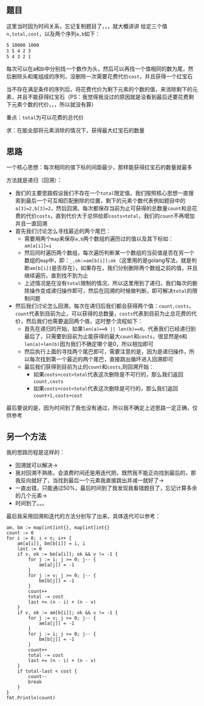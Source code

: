 ## 题目
这里当时因为时间关系，忘记复制题目了，，，就大概讲讲
给定三个值`n,total,cost`，以及两个序列`a,b`如下：
``` bash
5 10000 1000
1 5 4 2 3
5 4 3 2 1
```
每次可以在a和b中分别找一个数作为头，然后可以再找一个值相同的数为尾，然后删除头和尾组成的序列，没删除一次需要花费代价`cost`，并且获得一个红宝石

当不存在满足条件的序列后，将花费代价为剩下元素的个数的值，来消除剩下的元素，并且不能获得红宝石（PS：我觉得我没过的原因就是没看到最后还要花费剩下元素个数的代价，，，所以就没有算）

重点：`total`为可以花费的总代价

求：在能全部将元素消除的情况下，获得最大红宝石的数量

## 思路
一个核心思想：每次相同的值下标的间距最少，那样能获得红宝石的数量就最多

方法就是递归（回溯）：
- 我们的主要思路假设我们不存在一个`total`限定值，我们按照核心思想一直搜索到最后一个可互相匹配删除的位置，剩下的元素个数代表例如题目中的`a[3]=2,b[3]=2`，然后回溯，每次都保存当前为止可获得的总数量`count`和总花费的代价`costs`，直到代价大于总供给即`costs>total`，我们的`count`不再增加并且一直回溯
- 首先我们讨论怎么寻找最近的两个尾巴：
  - 需要用两个`map`来保存`a,b`两个数组的遍历过的值以及其下标如：`am[a[i]]=i`
  - 然后同时遍历两个数组，每次遍历判断某一个数组的当前值是否在另一个数组的`map`中，即：`_,ok:=am[b[i]];ok`（这里用的是golang写法，就是判断`am[b[i]]`是否存在），如果存在，我们分别删除两个数组之前的值，并且继续遍历，直到找不到为止
  - 上述情况是在没有`total`限制的情况，所以这里用到了递归，我们每次的删除操作变成递归操作即可，然后在回溯的时候做判断，即可解决`total`的限制问题
- 然后我们讨论怎么回溯，每次在递归后我们都会获得两个值：`count,costs`，`count`代表到目前为止，可以获得的总数量，`costs`代表到目前为止总花费的代价，然后我们也需要返回两个值，这时整个流程如下：
  - 首先在递归的开始，如果`len(a)==0 || len(b)==0`，代表我们已经递归到最后了，只需要到目前为止能获得的最大`count`和`costs`，很显然是`0`和`len(a)+len(b)`因为我们不确定哪个是0，所以相加即可
  - 然后执行上面的寻找两个尾巴即可，需要注意的是，因为是递归操作，所以每次找到第一个最近的两个尾巴，直接跳出循环进入回溯即可
  - 最后我们获得到目前为止的`count`和`costs`,则回溯开始：
    - 如果`costs+cost>total`代表这次删除是不可行的，那么我们返回`count,costs`
    - 如果`costs+cost<total`代表这次删除是可行的，那么我们返回`count+1,costs+cost`

最后要说的是，因为时间到了我也没有通过，所以我不确定上述思路一定正确，仅供参考

## 另一个方法
我的思路历程是这样的：
- 回溯就可以解决->
- 我对回溯不熟练，会浪费时间还是用迭代把，既然我不能正向找到最后的，那我反向就好了，当找到最后一个元素我直接跳出并减一就好了->
- 一直出错，只能通过50%，最后时间到了我发现我看错题目了，忘记计算多余的几个元素->
- 时间到了。。。

最后我采用回溯和迭代的方法分别写了出来，具体迭代可以参考：

``` golang
am, bm := map[int]int{}, map[int]int{}
count := 0
for i := 0; i < n; i++ {
    am[a[i]], bm[b[i]] = i, i
    last := 0
    if v, ok := bm[a[i]]; ok && v != -1 {
        for j := i; j >= 0; j-- {
            am[a[j]] = -1
        }
        for j := v; j >= 0; j-- {
            bm[b[j]] = -1
        }
        count++
        total -= cost
        last += (n - i) + (n - v)
    }
    if v, ok := am[b[i]]; ok && v != -1 {
        for j := v; j >= 0; j-- {
            am[a[j]] = -1
        }
        for j := i; j >= 0; j-- {
            bm[b[j]] = -1
        }
        count++
        total -= cost
        last += (n - i) + (n - v)
    }
    if total-last < cost {
        count--
        break
    }
}
fmt.Println(count)
```